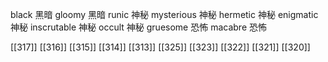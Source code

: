 




black 黑暗
gloomy 黑暗
runic 神秘
mysterious 神秘
hermetic 神秘
enigmatic 神秘
inscrutable 神秘
occult 神秘
gruesome 恐怖
macabre 恐怖

[[317]]
[[316]]
[[315]]
[[314]]
[[313]]
[[325]]
[[323]]
[[322]]
[[321]]
[[320]]